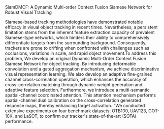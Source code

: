 SiamDMCF: A Dynamic Multi-order Context Fusion Siamese Network for Robust Visual Tracking

Siamese-based tracking methodologies have demonstrated notable efficacy in visual object tracking in recent times. Nevertheless, a persistent limitation stems from the inherent feature extraction capacity of prevalent Siamese-type networks, which hinders their ability to comprehensively differentiate targets from the surrounding background. Consequently, trackers are prone to drifting when confronted with challenges such as occlusions, variations in scale, and rapid object movement.To address this problem, We develop an original Dynamic Multi-Order Context Fusion Siamese Network for object tracking. By introducing deformable convolution and a gated aggregation mechanism, we achieve discriminative visual representation learning. We also develop an adaptive fine-grained channel cross-correlation operation, which enhances the accuracy of cross-correlation matching through dynamic weight generation and adaptive feature selection. Furthermore, we introduce a multi-semantic spatial-channel coordinated attention. This attention mechanism performs spatial-channel dual calibration on the cross-correlation generated response maps, thereby enhancing target activation. "We conducted extensive experiments on four benchmark datasets: OTB100, UAV123, GOT-10K, and LaSOT, to confirm our tracker's state-of-the-art (SOTA) performance.